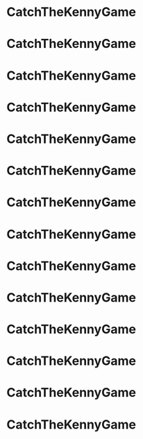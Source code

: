 # CatchTheKennyGame
# CatchTheKennyGame
# CatchTheKennyGame
# CatchTheKennyGame
# CatchTheKennyGame
# CatchTheKennyGame
# CatchTheKennyGame
# CatchTheKennyGame
# CatchTheKennyGame
# CatchTheKennyGame
# CatchTheKennyGame
# CatchTheKennyGame
# CatchTheKennyGame
# CatchTheKennyGame
